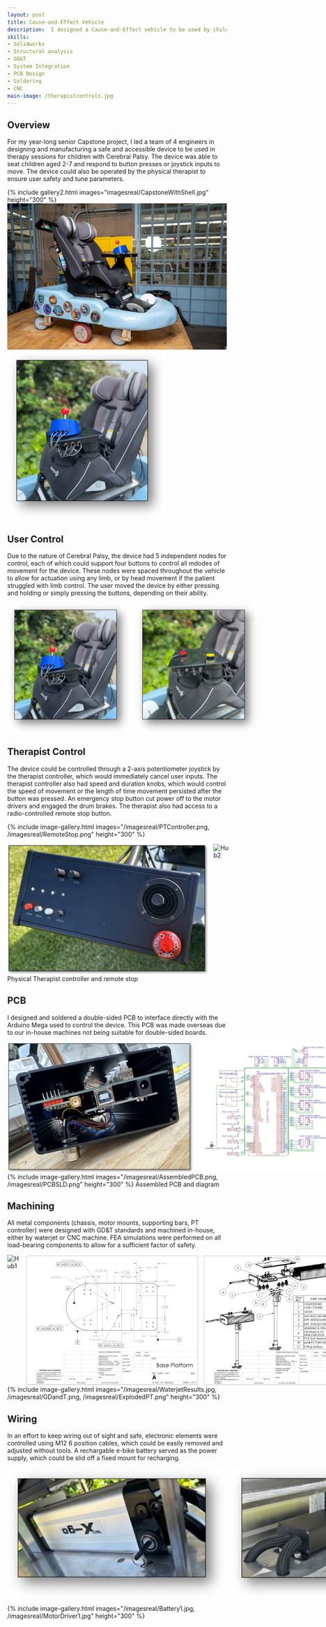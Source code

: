 ```yaml
---
layout: post
title: Cause-and-Effect Vehicle
description:  I designed a Cause-and-Effect vehicle to be used by children with Cerebral Palsy in physical therapy settings. I led the design and manufacturing for the chassis, drivetrain, and electronic hardware. This was my senior Capstone project and won the Mech E Top Technical Achievement award. 
skills: 
- Solidworks
- Structural analysis
- GD&T
- System Integration
- PCB Design
- Soldering
- CNC
main-image: /therapistcontrols.jpg 
---
```


## Overview
For my year-long senior Capstone project, I led a team of 4 engineers in designing and manufacturing a safe and accessible device to be used in therapy sessions for children with Cerebral Palsy. The device was able to seat children aged 2-7 and respond to button presses or joystick inputs to move. The device could also be operated by the physical therapist to ensure user safety and tune parameters. 

{% include gallery2.html images="imagesreal/CapstoneWithShell.jpg" height="300" %} 
![Test Image](/imagesreal/CapstoneWithShell.jpg)
![Test Image](/imagesreal/Hub1.png)


## User Control
Due to the nature of Cerebral Palsy, the device had 5 independent nodes for control, each of which could support four buttons to control all mdodes of movement for the device. These nodes were spaced throughout the vehicle to allow for actuation using any limb, or by head movement if the patient struggled with limb control. The user moved the device by either pressing and holding or simply pressing the buttons, depending on their ability. 

<div style="display: flex; gap: 10px;">
  <img src="/imagesreal/Hub1.png" height="300" alt="Hub1">
  <img src="/imagesreal/Hub2.png" height="300" alt="Hub2">
</div>

## Therapist Control
The device could be controlled through a 2-axis potentiometer joystick by the therapist controller, which would immediately cancel user inputs. The therapist controller also had speed and duration knobs, which would control the speed of movement or the length of time movement persisted after the button was pressed. An emergency stop button cut power off to the motor drivers and engaged the drum brakes. The therapist also had access to a radio-controlled remote stop button. 

{% include image-gallery.html images="/imagesreal/PTController.png, /imagesreal/RemoteStop.png" height="300" %} 
<div style="display: flex; gap: 10px;">
  <img src="/imagesreal/PTController.png" height="300" alt="Hub1">
  <img src="/imagesreal/RemoteStop.png" height="300" alt="Hub2">
</div>
Physical Therapist controller and remote stop


## PCB
I designed and soldered a double-sided PCB to interface directly with the Arduino Mega used to control the device. This PCB was made overseas due to our in-house machines not being suitable for double-sided boards.

<div style="display: flex; gap: 10px;">
  <img src="/imagesreal/AssembledPCB.png" height="300" alt="Hub1">
  <img src="/imagesreal/PCBSLD.png" height="300" alt="Hub2">
</div>
{% include image-gallery.html images="/imagesreal/AssembledPCB.png, /imagesreal/PCBSLD.png" height="300" %} 
Assembled PCB and diagram

## Machining 
All metal components (chassis, motor mounts, supporting bars, PT controller) were designed with GD&T standards and machined in-house, either by waterjet or CNC machine. FEA simulations were performed on all load-bearing components to allow for a sufficient factor of safety. 
<div style="display: flex; gap: 10px;">
  <img src="/imagesreal/WaterjetResult.jpg" height="300" alt="Hub1">
  <img src="/imagesreal/GDandT.png" height="300" alt="Hub2">
  <img src="/imagesreal/ExplodedPT.png" height="300" alt="Hub3">
</div>
{% include image-gallery.html images="/imagesreal/WaterjetResults.jpg, /imagesreal/GDandT.png, /imagesreal/ExplodedPT.png" height="300" %} 

## Wiring
In an effort to keep wiring out of sight and safe, electronic elements were controlled using M12 6 position cables, which could be easily removed and adjusted without tools. A rechargable e-bike battery served as the power supply, which could be slid off a fixed mount for recharging. 
<div style="display: flex; gap: 10px;">
  <img src="/imagesreal/Battery1.jpg" height="300" alt="Hub1">
  <img src="/imagesreal/MotorDriver1.jpg" height="300" alt="Hub2">
</div>

{% include image-gallery.html images="/imagesreal/Battery1.jpg, /imagesreal/MotorDriver1.jpg" height="300" %} 
